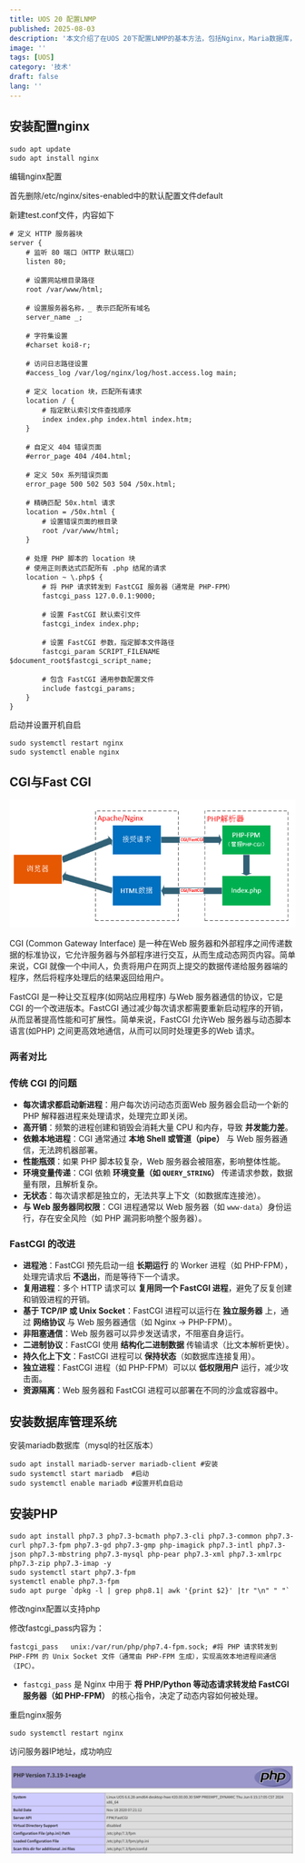 ```yaml
---
title: UOS 20 配置LNMP
published: 2025-08-03
description: '本文介绍了在UOS 20下配置LNMP的基本方法，包括Nginx，Maria数据库，PHP等的安装配置。'
image: ''
tags: [UOS]
category: '技术'
draft: false 
lang: ''
---
```



## 安装配置nginx

```shell
sudo apt update
sudo apt install nginx
```

编辑nginx配置

首先删除/etc/nginx/sites-enabled中的默认配置文件default

新建test.conf文件，内容如下

```shell
# 定义 HTTP 服务器块
server {
    # 监听 80 端口（HTTP 默认端口）
    listen 80;
    
    # 设置网站根目录路径
    root /var/www/html;
    
    # 设置服务器名称，_ 表示匹配所有域名
    server_name _;
    
    # 字符集设置
    #charset koi8-r;
    
    # 访问日志路径设置
    #access_log /var/log/nginx/log/host.access.log main;
    
    # 定义 location 块，匹配所有请求
    location / {
        # 指定默认索引文件查找顺序
        index index.php index.html index.htm;
    }
    
    # 自定义 404 错误页面
    #error_page 404 /404.html;
    
    # 定义 50x 系列错误页面
    error_page 500 502 503 504 /50x.html;
    
    # 精确匹配 50x.html 请求
    location = /50x.html {
        # 设置错误页面的根目录
        root /var/www/html;
    }
    
    # 处理 PHP 脚本的 location 块
    # 使用正则表达式匹配所有 .php 结尾的请求
    location ~ \.php$ {
        # 将 PHP 请求转发到 FastCGI 服务器（通常是 PHP-FPM）
        fastcgi_pass 127.0.0.1:9000;
        
        # 设置 FastCGI 默认索引文件
        fastcgi_index index.php;
        
        # 设置 FastCGI 参数，指定脚本文件路径
        fastcgi_param SCRIPT_FILENAME $document_root$fastcgi_script_name;
        
        # 包含 FastCGI 通用参数配置文件
        include fastcgi_params;
    }
}
```

启动并设置开机自启

```shell
sudo systemctl restart nginx
sudo systemctl enable nginx
```

## CGI与Fast CGI

![](https://raw.githubusercontent.com/Aur0r3-zy/picture/main/img/20250712152215821.png)

CGI (Common Gateway Interface) 是一种在Web 服务器和外部程序之间传递数据的标准协议，它允许服务器与外部程序进行交互，从而生成动态网页内容。简单来说，CGI 就像一个中间人，负责将用户在网页上提交的数据传递给服务器端的程序，然后将程序处理后的结果返回给用户。﻿

FastCGI 是一种让交互程序(如网站应用程序) 与Web 服务器通信的协议，它是 CGI 的一个改进版本。FastCGI 通过减少每次请求都需要重新启动程序的开销，从而显著提高性能和可扩展性。简单来说，FastCGI 允许Web 服务器与动态脚本语言(如PHP) 之间更高效地通信，从而可以同时处理更多的Web 请求。﻿

### 两者对比  

### **传统 CGI 的问题**

- **每次请求都启动新进程**：用户每次访问动态页面Web 服务器会启动一个新的 PHP 解释器进程来处理请求，处理完立即关闭。  
- **高开销**：频繁的进程创建和销毁会消耗大量 CPU 和内存，导致 **并发能力差**。
- **依赖本地进程**：CGI 通常通过 **本地 Shell 或管道（pipe）** 与 Web 服务器通信，无法跨机器部署。  
- **性能瓶颈**：如果 PHP 脚本较复杂，Web 服务器会被阻塞，影响整体性能。 
- **环境变量传递**：CGI 依赖 **环境变量（如 `QUERY_STRING`）** 传递请求参数，数据量有限，且解析复杂。  
- **无状态**：每次请求都是独立的，无法共享上下文（如数据库连接池）。  
- **与 Web 服务器同权限**：CGI 进程通常以 Web 服务器（如 `www-data`）身份运行，存在安全风险（如 PHP 漏洞影响整个服务器）。

### **FastCGI 的改进**

- **进程池**：FastCGI 预先启动一组 **长期运行** 的 Worker 进程（如 PHP-FPM），处理完请求后 **不退出**，而是等待下一个请求。  
- **复用进程**：多个 HTTP 请求可以 **复用同一个 FastCGI 进程**，避免了反复创建和销毁进程的开销。  
- **基于 TCP/IP 或 Unix Socket**：FastCGI 进程可以运行在 **独立服务器** 上，通过 **网络协议** 与 Web 服务器通信（如 Nginx → PHP-FPM）。  
- **非阻塞通信**：Web 服务器可以异步发送请求，不阻塞自身运行。  
- **二进制协议**：FastCGI 使用 **结构化二进制数据** 传输请求（比文本解析更快）。   
- **持久化上下文**：FastCGI 进程可以 **保持状态**（如数据库连接复用）。  
- **独立进程**：FastCGI 进程（如 PHP-FPM）可以以 **低权限用户** 运行，减少攻击面。  
- **资源隔离**：Web 服务器和 FastCGI 进程可以部署在不同的沙盒或容器中。  

## 安装数据库管理系统

安装mariadb数据库（mysql的社区版本）

```shell
sudo apt install mariadb-server mariadb-client #安装
sudo systemctl start mariadb  #启动
sudo systemctl enable mariadb #设置开机自启动
```

## 安装PHP

```shell
sudo apt install php7.3 php7.3-bcmath php7.3-cli php7.3-common php7.3-curl php7.3-fpm php7.3-gd php7.3-gmp php-imagick php7.3-intl php7.3-json php7.3-mbstring php7.3-mysql php-pear php7.3-xml php7.3-xmlrpc php7.3-zip php7.3-imap -y
sudo systemctl start php7.3-fpm
systemctl enable php7.3-fpm
sudo apt purge `dpkg -l | grep php8.1| awk '{print $2}' |tr "\n" " "`
```

修改nginx配置以支持php

修改fastcgi_pass内容为：

```shell
fastcgi_pass   unix:/var/run/php/php7.4-fpm.sock; #将 PHP 请求转发到 PHP-FPM 的 Unix Socket 文件（通常由 PHP-FPM 生成），实现高效本地进程间通信（IPC）。
```

* `fastcgi_pass` 是 Nginx 中用于 **将 PHP/Python 等动态请求转发给 FastCGI 服务器（如 PHP-FPM）** 的核心指令，决定了动态内容如何被处理。

重启nginx服务

```shell
sudo systemctl restart nginx
```

访问服务器IP地址，成功响应

![image-20250712153936199](https://raw.githubusercontent.com/Aur0r3-zy/picture/main/img/20250712153937749.png)